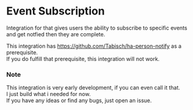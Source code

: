 # Event Subscription

Integration for that gives users the ability to subscribe to specific events and get notfied then they are complete.

This integration has https://github.com/Tabisch/ha-person-notify as a prerequisite. \
If you do fulfill that prerequisite, this integration will not work.

### Note
This integration is very early development, if you can even call it that. \
I just build what i needed for now. \
If you have any ideas or find any bugs, just open an issue.